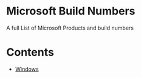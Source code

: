 # **Microsoft Build Numbers**
 
 A full List of Microsoft Products and build numbers


# **Contents**

- [Windows](https://github.com/InstallingEverything/WindowsNT4Updates-Fixes/blob/main/Windows.md)